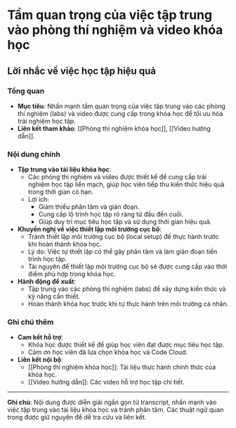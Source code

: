 # Tầm quan trọng của việc tập trung vào phòng thí nghiệm và video khóa học

## Lời nhắc về việc học tập hiệu quả

### Tổng quan
- **Mục tiêu**: Nhấn mạnh tầm quan trọng của việc tập trung vào các phòng thí nghiệm (labs) và video được cung cấp trong khóa học để tối ưu hóa trải nghiệm học tập.
- **Liên kết tham khảo**: [[Phòng thí nghiệm khóa học]], [[Video hướng dẫn]].

### Nội dung chính
- **Tập trung vào tài liệu khóa học**:
  - Các phòng thí nghiệm và video được thiết kế để cung cấp trải nghiệm học tập liền mạch, giúp học viên tiếp thu kiến thức hiệu quả trong thời gian có hạn.
  - Lợi ích:
    - Giảm thiểu phân tâm và gián đoạn.
    - Cung cấp lộ trình học tập rõ ràng từ đầu đến cuối.
    - Giúp duy trì mục tiêu học tập và sử dụng thời gian hiệu quả.
- **Khuyến nghị về việc thiết lập môi trường cục bộ**:
  - Tránh thiết lập môi trường cục bộ (local setup) để thực hành trước khi hoàn thành khóa học.
  - Lý do: Việc tự thiết lập có thể gây phân tâm và làm gián đoạn tiến trình học tập.
  - Tài nguyên để thiết lập môi trường cục bộ sẽ được cung cấp vào thời điểm phù hợp trong khóa học.
- **Hành động đề xuất**:
  - Tập trung vào các phòng thí nghiệm (labs) để xây dựng kiến thức và kỹ năng cần thiết.
  - Hoàn thành khóa học trước khi tự thực hành trên môi trường cá nhân.

### Ghi chú thêm
- **Cam kết hỗ trợ**:
  - Khóa học được thiết kế để giúp học viên đạt được mục tiêu học tập.
  - Cảm ơn học viên đã lựa chọn khóa học và Code Cloud.
- **Liên kết nội bộ**:
  - [[Phòng thí nghiệm khóa học]]: Tài liệu thực hành chính thức của khóa học.
  - [[Video hướng dẫn]]: Các video hỗ trợ học tập chi tiết.

---

**Ghi chú**: Nội dung được diễn giải ngắn gọn từ transcript, nhấn mạnh vào việc tập trung vào tài liệu khóa học và tránh phân tâm. Các thuật ngữ quan trọng được giữ nguyên để dễ tra cứu và liên kết.